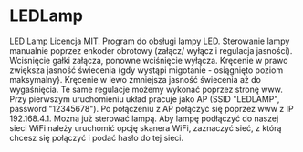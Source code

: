 # LEDLamp
LED Lamp
Licencja MIT.
Program do obsługi lampy LED.
Sterowanie lampy manualnie poprzez enkoder obrotowy (załącz/ wyłącz i regulacja jasności).
Wciśnięcie gałki załącza, ponowne wciśnięcie wyłącza.
Kręcenie w prawo zwiększa jasność świecenia (gdy wystąpi migotanie - osiągnięto poziom maksymalny}.
Kręcenie w lewo zmniejsza jasność świecenia aż do wygaśnięcia.
Te same regulacje możemy wykonać poprzez stronę www.
Przy pierwszym uruchomieniu układ pracuje jako AP (SSID "LEDLAMP", password "12345678").
Po połączeniu z AP połączyć się poprzez www z IP 192.168.4.1.
Można już sterować lampą.
Aby lampę podłączyć do naszej sieci WiFi należy uruchomić opcję skanera WiFi, zaznaczyć sieć, z którą chcesz się połączyć i podać hasło do tej sieci.
